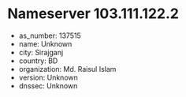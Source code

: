 # Nameserver 103.111.122.2

* as_number: 137515
* name: Unknown
* city: Sirajganj
* country: BD
* organization: Md. Raisul Islam
* version: Unknown
* dnssec: Unknown
